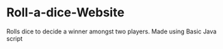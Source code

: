 # Roll-a-dice-Website
Rolls dice to decide a winner amongst two players. Made using Basic Java script
